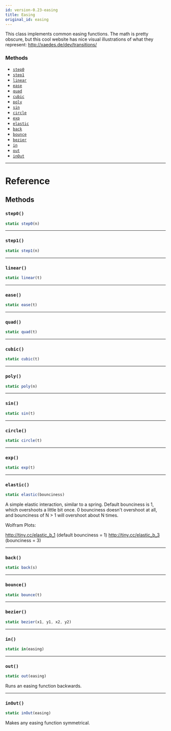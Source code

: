 ```yaml
---
id: version-0.23-easing
title: Easing
original_id: easing
---
```


This class implements common easing functions. The math is pretty obscure,
but this cool website has nice visual illustrations of what they represent:
http://xaedes.de/dev/transitions/


### Methods

- [`step0`](easing.md#step0)
- [`step1`](easing.md#step1)
- [`linear`](easing.md#linear)
- [`ease`](easing.md#ease)
- [`quad`](easing.md#quad)
- [`cubic`](easing.md#cubic)
- [`poly`](easing.md#poly)
- [`sin`](easing.md#sin)
- [`circle`](easing.md#circle)
- [`exp`](easing.md#exp)
- [`elastic`](easing.md#elastic)
- [`back`](easing.md#back)
- [`bounce`](easing.md#bounce)
- [`bezier`](easing.md#bezier)
- [`in`](easing.md#in)
- [`out`](easing.md#out)
- [`inOut`](easing.md#inout)




---

# Reference

## Methods

### `step0()`

```javascript
static step0(n)
```



---

### `step1()`

```javascript
static step1(n)
```



---

### `linear()`

```javascript
static linear(t)
```



---

### `ease()`

```javascript
static ease(t)
```



---

### `quad()`

```javascript
static quad(t)
```



---

### `cubic()`

```javascript
static cubic(t)
```



---

### `poly()`

```javascript
static poly(n)
```



---

### `sin()`

```javascript
static sin(t)
```



---

### `circle()`

```javascript
static circle(t)
```



---

### `exp()`

```javascript
static exp(t)
```



---

### `elastic()`

```javascript
static elastic(bounciness)
```


A simple elastic interaction, similar to a spring.  Default bounciness
is 1, which overshoots a little bit once.  0 bounciness doesn't overshoot
at all, and bounciness of N > 1 will overshoot about N times.

Wolfram Plots:

  http://tiny.cc/elastic_b_1 (default bounciness = 1)
  http://tiny.cc/elastic_b_3 (bounciness = 3)




---

### `back()`

```javascript
static back(s)
```



---

### `bounce()`

```javascript
static bounce(t)
```



---

### `bezier()`

```javascript
static bezier(x1, y1, x2, y2)
```



---

### `in()`

```javascript
static in(easing)
```



---

### `out()`

```javascript
static out(easing)
```


Runs an easing function backwards.




---

### `inOut()`

```javascript
static inOut(easing)
```


Makes any easing function symmetrical.




